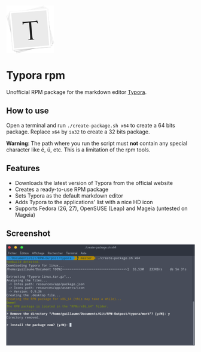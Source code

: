 ![typora icon](typora-icon.png)

# Typora rpm
Unofficial RPM package for the markdown editor [Typora](https://typora.io).

## How to use
Open a terminal and run `./create-package.sh x64` to create a 64 bits package. Replace `x64` by `ia32` to create a 32 bits package.

**Warning**: The path where you run the script must **not** contain any special character like é, ü, etc. This is a limitation of the rpm tools.

## Features
- Downloads the latest version of Typora from the official website
- Creates a ready-to-use RPM package
- Sets Typora as the default markdown editor
- Adds Typora to the applications' list with a nice HD icon
- Supports Fedora (26, 27), OpenSUSE (Leap) and Mageia (untested on Mageia)

## Screenshot
![beautiful screenshot](screenshot.png)
